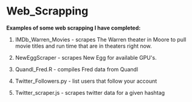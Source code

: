 # Web_Scrapping
**Examples of some web scrapping I have completed:**

1. IMDb_Warren_Movies - scrapes The Warren theater in Moore to pull movie titles and run time that are in theaters right now.

2. NewEggScraper - scrapes New Egg for available GPU's.

3. Quandl_Fred.R - compiles Fred data from Quandl 

4. Twitter_Followers.py - list users that follow your account 

5. Twitter_scraper.js - scrapes twitter data for a given hashtag

